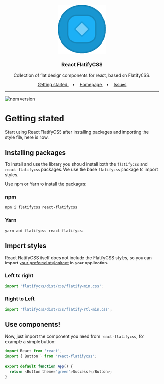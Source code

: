 <p align="center">
  <a target="_blank" href="https://amir2mi.github.io/flatifycss/">
    <img src="https://raw.githubusercontent.com/amir2mi/flatifycss/master/website/static/img/logo.gif" alt="React FlatifyCSS" width="160" height="160">
  </a>
</p>

<h3 align="center">React FlatifyCSS</h3>

<p align="center">
   Collection of flat design components for react, based on FlatifyCSS.
</p>

<p align="center">
  <a target="_blank" href="https://react.flatifycss.com/">
    Getting started
  </a>
&nbsp;&nbsp;&nbsp;•&nbsp;&nbsp;&nbsp;   
  <a target="_blank" href="https://react.flatifycss.com/">
    Homepage
  </a>
&nbsp;&nbsp;&nbsp;•&nbsp;&nbsp;&nbsp;   
  <a target="_blank" href="https://github.com/amir2mi/react-flatifycss/issues">
    Issues
  </a>
</p>

<hr>

[![npm version](https://img.shields.io/npm/v/react-flatifycss)](https://www.npmjs.com/package/react-flatifycss)

# Getting stated

Start using React FlatifyCSS after installing packages and importing the style file, here is how.

## Installing packages

To install and use the library you should install both the `flatifycss` and `react-flatifycss` packages. We use the base `flatifycss` package to import styles.

Use npm or Yarn to install the packages:

### npm

```bash
npm i flatifycss react-flatifycss
```

### Yarn

```bash
yarn add flatifycss react-flatifycss
```

## Import styles

React FlatifyCSS itself does not include the FlatifyCSS styles, so you can import <a href="https://flatifycss.com/docs/intro#css" target="_blank">your prefered stylesheet</a> in your application.

<div class="funky-spacer-sm" />

### Left to right

```js
import 'flatifycss/dist/css/flatify-min.css';
```

### Right to Left

```js
import 'flatifycss/dist/css/flatify-rtl-min.css';
```

## Use components!

Now, just import the component you need from `react-flatifycss`, for example a simple button:

```js
import React from 'react';
import { Button } from 'react-flatifycss';

export default function App() {
  return <Button theme="green">Success!</Button>;
}
```
